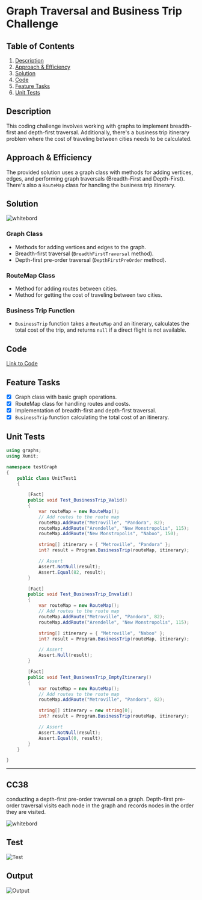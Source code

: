 ﻿# Graph Traversal and Business Trip Challenge

## Table of Contents
1. [Description](#description)
2. [Approach & Efficiency](#approach--efficiency)
3. [Solution](#solution)
4. [Code](#code)
5. [Feature Tasks](#feature-tasks)
6. [Unit Tests](#unit-tests)

## Description

This coding challenge involves working with graphs to implement breadth-first and depth-first traversal. Additionally, there's a business trip itinerary problem where the cost of traveling between cities needs to be calculated.

## Approach & Efficiency

The provided solution uses a graph class with methods for adding vertices, edges, and performing graph traversals (Breadth-First and Depth-First). There's also a `RouteMap` class for handling the business trip itinerary.

## Solution

![whitebord](./CC37.jpg)

### Graph Class
- Methods for adding vertices and edges to the graph.
- Breadth-first traversal (`BreadthFirstTraversal` method).
- Depth-first pre-order traversal (`DepthFirstPreOrder` method).

### RouteMap Class
- Method for adding routes between cities.
- Method for getting the cost of traveling between two cities.

### Business Trip Function
- `BusinessTrip` function takes a `RouteMap` and an itinerary, calculates the total cost of the trip, and returns `null` if a direct flight is not available.

## Code

[Link to Code](./RouteMap.cs) 

## Feature Tasks

- [x] Graph class with basic graph operations.
- [x] RouteMap class for handling routes and costs.
- [x] Implementation of breadth-first and depth-first traversal.
- [x] `BusinessTrip` function calculating the total cost of an itinerary.

## Unit Tests

```csharp
using graphs;
using Xunit;

namespace testGraph
{
    public class UnitTest1
    {

        [Fact]
        public void Test_BusinessTrip_Valid()
        {
            var routeMap = new RouteMap();
            // Add routes to the route map
            routeMap.AddRoute("Metroville", "Pandora", 82);
            routeMap.AddRoute("Arendelle", "New Monstropolis", 115);
            routeMap.AddRoute("New Monstropolis", "Naboo", 150);

            string[] itinerary = { "Metroville", "Pandora" };
            int? result = Program.BusinessTrip(routeMap, itinerary);

            // Assert
            Assert.NotNull(result);
            Assert.Equal(82, result);
        }

        [Fact]
        public void Test_BusinessTrip_Invalid()
        {
            var routeMap = new RouteMap();
            // Add routes to the route map
            routeMap.AddRoute("Metroville", "Pandora", 82);
            routeMap.AddRoute("Arendelle", "New Monstropolis", 115);

            string[] itinerary = { "Metroville", "Naboo" };
            int? result = Program.BusinessTrip(routeMap, itinerary);

            // Assert
            Assert.Null(result);
        }

        [Fact]
        public void Test_BusinessTrip_EmptyItinerary()
        {
            var routeMap = new RouteMap();
            // Add routes to the route map
            routeMap.AddRoute("Metroville", "Pandora", 82);

            string[] itinerary = new string[0];
            int? result = Program.BusinessTrip(routeMap, itinerary);

            // Assert
            Assert.NotNull(result);
            Assert.Equal(0, result);
        }
    }

}

```
---
## CC38

conducting a depth-first pre-order traversal on a graph. Depth-first pre-order traversal visits each node in the graph and records nodes in the order they are visited.

![whitebord](./CC38.jpg)

## Test
![Test](./TestCC38.jpg)

## Output

![Output](./outputCC38.jpg)


